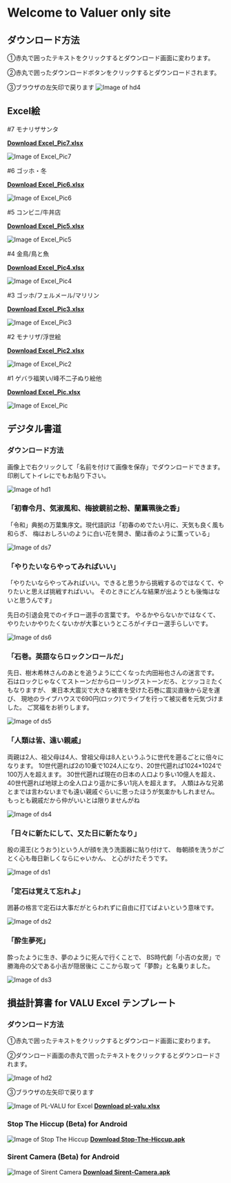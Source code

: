 # Welcome to Valuer only site
## ダウンロード方法
①赤丸で囲ったテキストをクリックするとダウンロード画面に変わります。

②赤丸で囲ったダウンロードボタンをクリックするとダウンロードされます。

③ブラウザの左矢印で戻ります
![Image of hd4](/images/hd4.png/)

## Excel絵
#7 モナリザサンタ

[**Download Excel_Pic7.xlsx**](/excel/Excel_Pic7.xlsx)

![Image of Excel_Pic7](/images/excel_pic7.png)

#6 ゴッホ・冬

[**Download Excel_Pic6.xlsx**](/excel/Excel_Pic6.xlsx)

![Image of Excel_Pic6](/images/excel_pic6.png)

#5 コンビニ/牛丼店

[**Download Excel_Pic5.xlsx**](/excel/Excel_Pic5.xlsx)

![Image of Excel_Pic5](/images/excel_pic5.png)

#4 金鳥/鳥と魚

[**Download Excel_Pic4.xlsx**](/excel/Excel_Pic4.xlsx)

![Image of Excel_Pic4](/images/excel_pic4.png)

#3 ゴッホ/フェルメール/マリリン

[**Download Excel_Pic3.xlsx**](/excel/Excel_Pic3.xlsx)

![Image of Excel_Pic3](/images/excel_pic3.png)

#2 モナリザ/浮世絵

[**Download Excel_Pic2.xlsx**](/excel/Excel_Pic2.xlsx)

![Image of Excel_Pic2](/images/excel_pic2.png)

#1 ゲバラ福笑い/峰不二子ぬり絵他

[**Download Excel_Pic.xlsx**](/excel/Excel_Pic.xlsx)

![Image of Excel_Pic](/images/excel_pic.png)

## デジタル書道

### ダウンロード方法
画像上で右クリックして「名前を付けて画像を保存」でダウンロードできます。
印刷してトイレにでもお貼り下さい。

![Image of hd1](/images/hd1.png/)

### 「初春令月、気淑風和、梅披鏡前之粉、蘭薫珮後之香」

「令和」典拠の万葉集序文。現代語訳は「初春のめでたい月に、天気も良く風も和らぎ、
梅はおしろいのように白い花を開き、蘭は香のように薫っている」

![Image of ds7](/images/ds7.png/)

### 「やりたいならやってみればいい」

「やりたいならやってみればいい。できると思うから挑戦するのではなくて、やりたいと思えば挑戦すればいい。
そのときにどんな結果が出ようとも後悔はないと思うんです」

先日の引退会見でのイチロー選手の言葉です。
やるかやらないかではなくて、やりたいかやりたくないかが大事というところがイチロー選手らしいです。

![Image of ds6](/images/ds6.png/)

### 「石巻。英語ならロックンロールだ」

先日、樹木希林さんのあとを追うように亡くなった内田裕也さんの迷言です。
石はロックじゃなくてストーンだからローリングストーンだろ、とツッコミたくもなりますが、
東日本大震災で大きな被害を受けた石巻に震災直後から足を運び、
現地のライブハウスで690円(ロック)でライブを行って被災者を元気づけました。
ご冥福をお祈りします。

![Image of ds5](/images/ds5.png/)

### 「人類は皆、遠い親戚」
両親は2人、祖父母は4人、曾祖父母は8人というふうに世代を遡るごとに倍々になります。
10世代遡れば2の10乗で1024人になり、20世代遡れば1024×1024で100万人を超えます。
30世代遡れば現在の日本の人口より多い10億人を超え、
40世代遡れば地球上の全人口より遥かに多い1兆人を超えます。
人類はみな兄弟とまでは言わないまでも遠い親戚ぐらいに思ったほうが気楽かもしれません。
もっとも親戚だから仲がいいとは限りませんがね

![Image of ds4](/images/ds4.png/)

### 「日々に新たにして、又た日に新たなり」
殷の湯王(とうおう)という人が顔を洗う洗面器に貼り付けて、
毎朝顔を洗うがごとく心も毎日新しくならにゃいかん、
と心がけたそうです。

![Image of ds1](/images/ds1.png/)

### 「定石は覚えて忘れよ」
囲碁の格言で定石は大事だがとらわれずに自由に打てばよいという意味です。

![Image of ds2](/images/ds2.png/)

### 「酔生夢死」
酔ったように生き、夢のように死んで行くことで、
BS時代劇「小吉の女房」で勝海舟の父である小吉が隠居後に
ここから取って「夢酔」と名乗りました。

![Image of ds3](/images/ds3.png/)

## 損益計算書 for VALU Excel テンプレート
### ダウンロード方法

①赤丸で囲ったテキストをクリックするとダウンロード画面に変わります。

②ダウンロード画面の赤丸で囲ったテキストをクリックするとダウンロードされます。

![Image of hd2](/images/hd2.png/)

③ブラウザの左矢印で戻ります

![Image of PL-VALU for Excel](/images/pl-valu.png)
[**Download pl-valu.xlsx**](https://github.com/eggman108/PL-VALU-EXCEL/blob/master/pl-valu.xlsx)

### Stop The Hiccup (Beta) for Android

![Image of Stop The Hiccup](/images/sth.png)
[**Download Stop-The-Hiccup.apk**](https://github.com/eggman108/Stop-The-Hiccup/releases/tag/v0.1-beta.1)

### Sirent Camera (Beta) for Android

![Image of Sirent Camera](/images/camera.png/)
[**Download Sirent-Camera.apk**](https://github.com/eggman108/Sirent-Camera/releases/tag/v0.1-beta.1)
